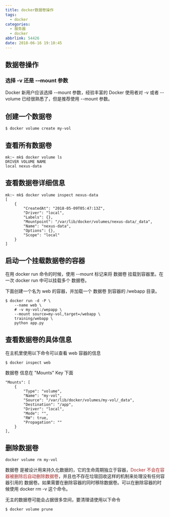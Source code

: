 ```yaml
---
title: docker数据卷操作
tags:
  - docker
categories:
  - 服务器
  - docker
abbrlink: 54426
date: 2018-06-16 19:10:45
---
```


## 数据卷操作

### 选择 -v 还是 -–mount 参数
Docker 新用户应该选择 --mount 参数，经验丰富的 Docker 使用者对 -v 或者 --volume 已经很熟悉了，但是推荐使用 --mount 参数。
## 创建一个数据卷

``` 
$ docker volume create my-vol
```
## 查看所有数据卷

```
mk:~ mk$ docker volume ls
DRIVER VOLUME NAME
local nexus-data
```
## 查看数据卷详细信息

```
mk:~ mk$ docker volume inspect nexus-data
[
    {
        "CreatedAt": "2018-05-09T05:47:13Z",
        "Driver": "local",
        "Labels": {},
        "Mountpoint": "/var/lib/docker/volumes/nexus-data/_data",
        "Name": "nexus-data",
        "Options": {},
        "Scope": "local"
    }
]
```

## 启动一个挂载数据卷的容器
在用 docker run 命令的时候，使用 --mount 标记来将 数据卷 挂载到容器里。在一次 docker run 中可以挂载多个 数据卷。

下面创建一个名为 web 的容器，并加载一个 数据卷 到容器的 /webapp 目录。

```
$ docker run -d -P \
    --name web \
    # -v my-vol:/wepapp \
    --mount source=my-vol,target=/webapp \
    training/webapp \
    python app.py
```
## 查看数据卷的具体信息

在主机里使用以下命令可以查看 web 容器的信息

```
$ docker inspect web
```
数据卷 信息在 "Mounts" Key 下面

```
"Mounts": [
    {
        "Type": "volume",
        "Name": "my-vol",
        "Source": "/var/lib/docker/volumes/my-vol/_data",
        "Destination": "/app",
        "Driver": "local",
        "Mode": "",
        "RW": true,
        "Propagation": ""
    }
],
```

## 删除数据卷

```
docker volume rm my-vol
```


数据卷 是被设计用来持久化数据的，它的生命周期独立于容器，<font color=#A52A2A >Docker 不会在容器被删除后自动删除数据卷</font>，并且也不存在垃圾回收这样的机制来处理没有任何容器引用的 数据卷。如果需要在删除容器的同时移除数据卷。可以在删除容器的时候使用 docker rm -v 这个命令。

无主的数据卷可能会占据很多空间，要清理请使用以下命令

```
$ docker volume prune
```






